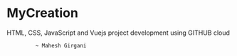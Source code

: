 # MyCreation

HTML, CSS, JavaScript and Vuejs project development using GITHUB cloud 


             ~ Mahesh Girgani
